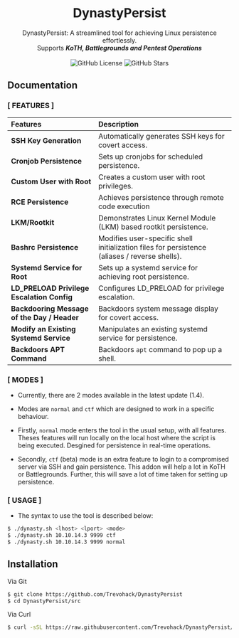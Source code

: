 

<h1 align="center">DynastyPersist</h1>

<p align="center">
  DynastyPersist: A streamlined tool for achieving Linux persistence effortlessly.<br>
  Supports <b><i>KoTH, Battlegrounds and Pentest Operations</i></b><br>
   <br>
  <img src="https://img.shields.io/github/license/trevohack/DynastyPersist" alt="GitHub License">
  <img src="https://img.shields.io/github/stars/trevohack/DynastyPersist" alt="GitHub Stars">
</p> 

## Documentation

### [ FEATURES ]

| Features | Description |
| :-------- | :-------   | 
| **SSH Key Generation** |  Automatically generates SSH keys for covert access.  |
| **Cronjob Persistence** | Sets up cronjobs for scheduled persistence. |
| **Custom User with Root** | Creates a custom user with root privileges. |
| **RCE Persistence** | Achieves persistence through remote code execution |
| **LKM/Rootkit** | Demonstrates Linux Kernel Module (LKM) based rootkit persistence. | 
| **Bashrc Persistence** | Modifies user-specific shell initialization files for persistence (aliases / reverse shells). |
| **Systemd Service for Root** | Sets up a systemd service for achieving root persistence. |
| **LD_PRELOAD Privilege Escalation Config** | Configures LD_PRELOAD for privilege escalation. |
| **Backdooring Message of the Day / Header** | Backdoors system message display for covert access. |
| **Modify an Existing Systemd Service** | Manipulates an existing systemd service for persistence. |
| **Backdoors APT Command** | Backdoors `apt` command to pop up a shell. |


### [ MODES ]

* Currently, there are 2 modes available in the latest update (1.4).

* Modes are `normal` and `ctf` which are designed to work in a specific behaviour.

* Firstly, `normal` mode enters the tool in the usual setup, with all features. Theses features will run locally on the local host where the script is being executed. Desgined for persistence in real-time operations.

* Secondly, `ctf` (beta) mode is an extra feature to login to a compromised server via SSH and gain persistence. This addon will help a lot in KoTH or Battlegrounds. Further, this will save a lot of time taken for setting up persistence. 

### [ USAGE ] 

* The syntax to use the tool is described below: 

```bash
$ ./dynasty.sh <lhost> <lport> <mode> 
$ ./dynasty.sh 10.10.14.3 9999 ctf 
$ ./dynasty.sh 10.10.14.3 9999 normal
``` 

## Installation

Via Git
```bash
$ git clone https://github.com/Trevohack/DynastyPersist
$ cd DynastyPersist/src 
``` 

Via Curl 
```bash
$ curl -sSL https://raw.githubusercontent.com/Trevohack/DynastyPersist/main/src/dynasty.sh | bash
``` 
